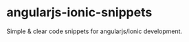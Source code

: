 angularjs-ionic-snippets
================================

Simple &amp; clear code snippets for angularjs/ionic development.
